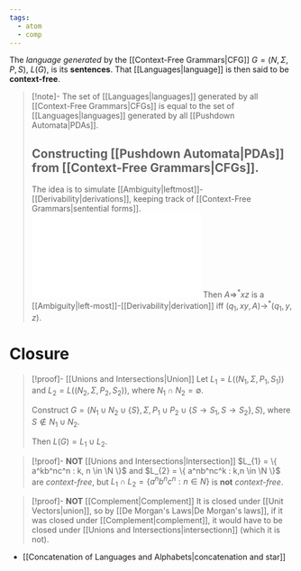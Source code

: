 ```yaml
---
tags:
  - atom
  - comp
---
```

The *language generated* by the [[Context-Free Grammars|CFG]] $G = \left( N,\Sigma,P,S \right)$, $L(G)$, is its **sentences**. That [[Languages|language]] is then said to be **context-free**.

> [!note]- The set of [[Languages|languages]] generated by all [[Context-Free Grammars|CFGs]] is equal to the set of [[Languages|languages]] generated by all [[Pushdown Automata|PDAs]].
> ## Constructing [[Pushdown Automata|PDAs]] from [[Context-Free Grammars|CFGs]].
> The idea is to simulate [[Ambiguity|leftmost]]-[[Derivability|derivations]], keeping track of [[Context-Free Grammars|sentential forms]].
> ![800|center](cfg-to-pda.excalidraw.md)
> Then $A \Rightarrow^* xz$ is a [[Ambiguity|left-most]]-[[Derivability|derivation]] iff $\left( q_{1},xy,A \right) \to^* \left( q_{1},y,z \right)$.
# Closure
> [!proof]- [[Unions and Intersections|Union]]
> Let $L_{1} = L(( N_{1}, \Sigma, P_{1}, S_{1} ))$ and $L_{2} = L(( N_{2}, \Sigma, P_{2}, S_{2} ))$, where $N_{1} \cap N_{2} = \emptyset$.
> 
> Construct $G = \left( N_{1} \cup N_{2} \cup \{ S \}, \Sigma, P_{1} \cup P_{2} \cup \{ S \to S_{1}, S \to S_{2} \}, S \right)$, where $S \notin N_{1} \cup N_{2}$.
> 
> Then $L(G) = L_{1} \cup L_{2}$.

> [!proof]- **NOT** [[Unions and Intersections|Intersection]]
> $L_{1} = \{ a^kb^nc^n : k, n \in \N \}$ and $L_{2} = \{ a^nb^nc^k : k,n \in \N \}$ are *context-free*, but $L_{1}\cap L_{2} = \{ a^nb^nc^n : n \in N \}$ is **not** *context-free*.

> [!proof]- **NOT** [[Complement|Complement]]
> It is closed under [[Unit Vectors|union]], so by [[De Morgan's Laws|De Morgan's laws]], if it was closed under [[Complement|complement]], it would have to be closed under [[Unions and Intersections|intersectionn]] (which it is not).

- [[Concatenation of Languages and Alphabets|concatenation and star]]

[^1]: [[Derivability]]

